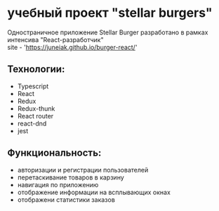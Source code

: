 # учебный проект "stellar burgers"
Одностраничное приложение Stellar Burger разработано в рамках интенсива "React-разработчик"  
site - 'https://juneiak.github.io/burger-react/'  

## Технологии:
+ Typescript
+ React
+ Redux
+ Redux-thunk
+ React router
+ react-dnd  
+ jest

## Функциональность:

+ авторизации и регистрации пользователей  
+ перетаскивание товаров в карзину 
+ навигация по приложению
+ отображение информации на всплывающих окнах
+ отображени статистики заказов

